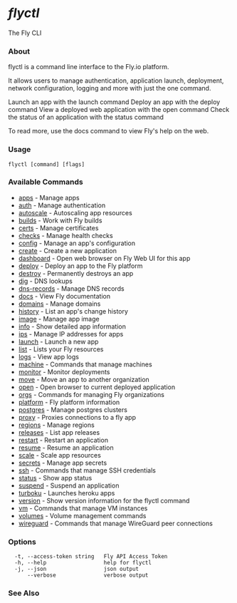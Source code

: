 # _flyctl_

The Fly CLI

### About

flyctl is a command line interface to the Fly.io platform.

It allows users to manage authentication, application launch,
deployment, network configuration, logging and more with just the
one command.

Launch an app with the launch command
Deploy an app with the deploy command
View a deployed web application with the open command
Check the status of an application with the status command

To read more, use the docs command to view Fly's help on the web.

### Usage
~~~
flyctl [command] [flags]
~~~

### Available Commands
* [apps](/docs/flyctl/apps/)	 - Manage apps
* [auth](/docs/flyctl/auth/)	 - Manage authentication
* [autoscale](/docs/flyctl/autoscale/)	 - Autoscaling app resources
* [builds](/docs/flyctl/builds/)	 - Work with Fly builds
* [certs](/docs/flyctl/certs/)	 - Manage certificates
* [checks](/docs/flyctl/checks/)	 - Manage health checks
* [config](/docs/flyctl/config/)	 - Manage an app's configuration
* [create](/docs/flyctl/create/)	 - Create a new application
* [dashboard](/docs/flyctl/dashboard/)	 - Open web browser on Fly Web UI for this app
* [deploy](/docs/flyctl/deploy/)	 - Deploy an app to the Fly platform
* [destroy](/docs/flyctl/destroy/)	 - Permanently destroys an app
* [dig](/docs/flyctl/dig/)	 - DNS lookups
* [dns-records](/docs/flyctl/dns-records/)	 - Manage DNS records
* [docs](/docs/flyctl/docs/)	 - View Fly documentation
* [domains](/docs/flyctl/domains/)	 - Manage domains
* [history](/docs/flyctl/history/)	 - List an app's change history
* [image](/docs/flyctl/image/)	 - Manage app image
* [info](/docs/flyctl/info/)	 - Show detailed app information
* [ips](/docs/flyctl/ips/)	 - Manage IP addresses for apps
* [launch](/docs/flyctl/launch/)	 - Launch a new app
* [list](/docs/flyctl/list/)	 - Lists your Fly resources
* [logs](/docs/flyctl/logs/)	 - View app logs
* [machine](/docs/flyctl/machine/)	 - Commands that manage machines
* [monitor](/docs/flyctl/monitor/)	 - Monitor deployments
* [move](/docs/flyctl/move/)	 - Move an app to another organization
* [open](/docs/flyctl/open/)	 - Open browser to current deployed application
* [orgs](/docs/flyctl/orgs/)	 - Commands for managing Fly organizations
* [platform](/docs/flyctl/platform/)	 - Fly platform information
* [postgres](/docs/flyctl/postgres/)	 - Manage postgres clusters
* [proxy](/docs/flyctl/proxy/)	 - Proxies connections to a fly app
* [regions](/docs/flyctl/regions/)	 - Manage regions
* [releases](/docs/flyctl/releases/)	 - List app releases
* [restart](/docs/flyctl/restart/)	 - Restart an application
* [resume](/docs/flyctl/resume/)	 - Resume an application
* [scale](/docs/flyctl/scale/)	 - Scale app resources
* [secrets](/docs/flyctl/secrets/)	 - Manage app secrets
* [ssh](/docs/flyctl/ssh/)	 - Commands that manage SSH credentials
* [status](/docs/flyctl/status/)	 - Show app status
* [suspend](/docs/flyctl/suspend/)	 - Suspend an application
* [turboku](/docs/flyctl/turboku/)	 - Launches heroku apps
* [version](/docs/flyctl/version/)	 - Show version information for the flyctl command
* [vm](/docs/flyctl/vm/)	 - Commands that manage VM instances
* [volumes](/docs/flyctl/volumes/)	 - Volume management commands
* [wireguard](/docs/flyctl/wireguard/)	 - Commands that manage WireGuard peer connections

### Options

~~~
  -t, --access-token string   Fly API Access Token
  -h, --help                  help for flyctl
  -j, --json                  json output
      --verbose               verbose output
~~~

### See Also


